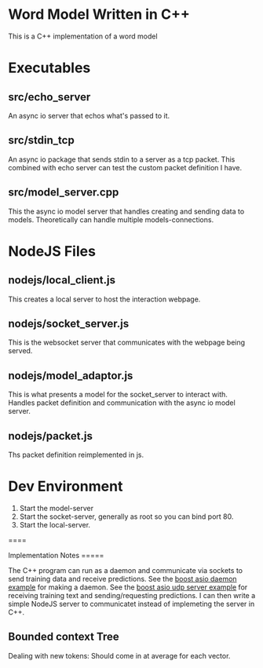 Word Model Written in C++
======

This is a C++ implementation of a word model

Executables
====

src/echo_server
---
An async io server that echos what's passed to it. 

src/stdin_tcp
---

An async io package that sends stdin to a server as a tcp packet. This
combined with echo server can test the custom packet definition I
have.

src/model_server.cpp
---

This the async io model server that handles creating and sending data
to models. Theoretically can handle multiple models-connections.

NodeJS Files
===

nodejs/local_client.js
---

This creates a local server to host the interaction webpage. 

nodejs/socket_server.js
----

This is the websocket server that communicates with the webpage being served. 

nodejs/model_adaptor.js
---

This is what presents a model for the socket_server to interact
with. Handles packet definition and communication with the async io
model server.

nodejs/packet.js
---
Ths packet definition reimplemented in js. 

Dev Environment
====

1. Start the model-server
2. Start the socket-server, generally as root so you can bind port 80.
3. Start the local-server. 

====

Implementation Notes =====

The C++ program can run as a daemon and communicate via sockets to
send training data and receive predictions. See the [boost asio daemon
example](http://www.boost.org/doc/libs/1_55_0/doc/html/boost_asio/example/cpp03/fork/daemon.cpp)
for making a daemon. See the [boost asio udp server
example](http://www.boost.org/doc/libs/1_55_0/doc/html/boost_asio/example/cpp11/echo/blocking_tcp_echo_server.cpp)
for receiving training text and sending/requesting predictions. I can
then write a simple NodeJS server to communicatet instead of
implemeting the server in C++.

Bounded context Tree
----

Dealing with new tokens: Should come in at average for each vector. 